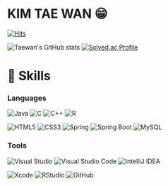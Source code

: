 # KIM TAE WAN 😁
[![Hits](https://hits.seeyoufarm.com/api/count/incr/badge.svg?url=https%3A%2F%2Fgithub.com%2Fktykty0722&count_bg=%23C83D3D&title_bg=%230C2192&icon=&icon_color=%23E7E7E7&title=hits&edge_flat=false)](https://hits.seeyoufarm.com)

![Taewan's GitHub stats](https://github-readme-stats.vercel.app/api?username=ktykty0722&show_icons=true&theme=dracula)
[![Solved.ac Profile](http://mazassumnida.wtf/api/v2/generate_badge?boj=ktykty0722)](https://solved.ac/ktykty0722/)

# 🥔 Skills
### Languages

![Java](https://img.shields.io/badge/Java-007396.svg?style=for-the-badge&logo=Java&logoColor=white)
![C](https://img.shields.io/badge/C-A8B9CC.svg?style=for-the-badge&logo=C&logoColor=white)
![C++](https://img.shields.io/badge/C++-00599C.svg?style=for-the-badge&logo=C++&logoColor=white)
![R](https://img.shields.io/badge/R-276DC3.svg?style=for-the-badge&logo=R&logoColor=white)

![HTML5](https://img.shields.io/badge/HTML5-E34F26.svg?style=for-the-badge&logo=HTML5&logoColor=white)
![CSS3](https://img.shields.io/badge/CSS3-1572B6.svg?style=for-the-badge&logo=CSS3&logoColor=white)
![Spring](https://img.shields.io/badge/Spring-6DB33F.svg?style=for-the-badge&logo=Spring&logoColor=white)
![Spring Boot](https://img.shields.io/badge/Spring%20Boot-6DB33F.svg?style=for-the-badge&logo=Spring%20Boot&logoColor=white)
![MySQL](https://img.shields.io/badge/MySQL-4479A1.svg?style=for-the-badge&logo=MySQL&logoColor=white)

### Tools

![Visual Studio](https://img.shields.io/badge/Visual%20Studio-5C2D91.svg?style=for-the-badge&logo=Visual%20Studio&logoColor=white)
![Visual Studio Code](https://img.shields.io/badge/Visual%20Studio%20Code-007ACC.svg?style=for-the-badge&logo=Visual%20Studio%20Code&logoColor=white)
![IntelliJ IDEA](https://img.shields.io/badge/IntelliJ%20IDEA-000000.svg?style=for-the-badge&logo=IntelliJ%20IDEA&logoColor=white)

![Xcode](https://img.shields.io/badge/Xcode-147EFB.svg?style=for-the-badge&logo=Xcode&logoColor=white)
![RStudio](https://img.shields.io/badge/RStudio-75AADB.svg?style=for-the-badge&logo=RStudio&logoColor=white)
![GitHub](https://img.shields.io/badge/GitHub-181717.svg?style=for-the-badge&logo=GitHub&logoColor=white)
